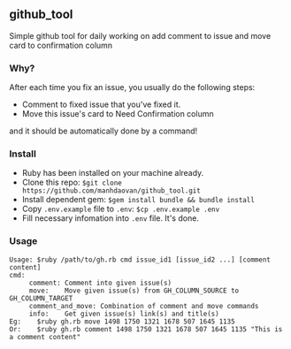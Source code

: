 ## github_tool
Simple github tool for daily working on add comment to issue and move card to confirmation column

### Why?

After each time you fix an issue, you usually do the following steps:

* Comment to fixed issue that you've fixed it.
* Move this issue's card to Need Confirmation column

and it should be automatically done by a command!

### Install

* Ruby has been installed on your machine already.
* Clone this repo: `$git clone https://github.com/manhdaovan/github_tool.git`
* Install dependent gem: `$gem install bundle && bundle install`
* Copy `.env.example` file to `.env`: `$cp .env.example .env`
* Fill necessary infomation into `.env` file. It's done.

### Usage

```
Usage: $ruby /path/to/gh.rb cmd issue_id1 [issue_id2 ...] [comment content]
cmd:
     comment: Comment into given issue(s)
     move:    Move given issue(s) from GH_COLUMN_SOURCE to GH_COLUMN_TARGET
     comment_and_move: Combination of comment and move commands
     info:    Get given issue(s) link(s) and title(s)
Eg:    $ruby gh.rb move 1498 1750 1321 1678 507 1645 1135
Or:    $ruby gh.rb comment 1498 1750 1321 1678 507 1645 1135 "This is a comment content"
```
